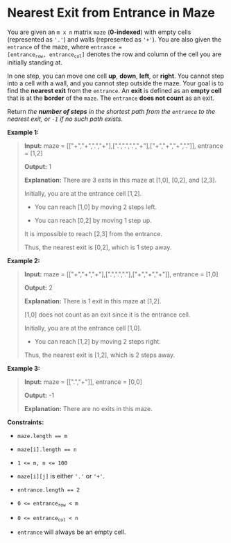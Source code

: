 # Nearest Exit from Entrance in Maze

You are given an <code>m x n</code> matrix <code>maze</code> (**0-indexed**) with empty cells (represented as <code>'.'</code>) and walls (represented as <code>'+'</code>). You are also given the <code>entrance</code> of the maze, where <code>entrance = [entrance<sub>row</sub>, entrance<sub>col</sub>]</code> denotes the row and column of the cell you are initially standing at.

In one step, you can move one cell **up**, **down**, **left**, or **right**. You cannot step into a cell with a wall, and you cannot step outside the maze. Your goal is to find the **nearest exit** from the <code>entrance</code>. An **exit** is defined as an **empty cell** that is at the **border** of the <code>maze</code>. The <code>entrance</code> **does not count** as an exit.

Return *the **number of steps** in the shortest path from the *<code>entrance</code>* to the nearest exit, or *<code>-1</code>* if no such path exists*.


**Example 1:**
>
> **Input:** maze = [["+","+",".","+"],[".",".",".","+"],["+","+","+","."]], entrance = [1,2]
>
> **Output:** 1
>
> **Explanation:** There are 3 exits in this maze at [1,0], [0,2], and [2,3].
>
> Initially, you are at the entrance cell [1,2].
>
> - You can reach [1,0] by moving 2 steps left.
>
> - You can reach [0,2] by moving 1 step up.
>
> It is impossible to reach [2,3] from the entrance.
>
> Thus, the nearest exit is [0,2], which is 1 step away.

**Example 2:**
>
> **Input:** maze = [["+","+","+"],[".",".","."],["+","+","+"]], entrance = [1,0]
>
> **Output:** 2
>
> **Explanation:** There is 1 exit in this maze at [1,2].
>
> [1,0] does not count as an exit since it is the entrance cell.
>
> Initially, you are at the entrance cell [1,0].
>
> - You can reach [1,2] by moving 2 steps right.
>
> Thus, the nearest exit is [1,2], which is 2 steps away.

**Example 3:**
>
> **Input:** maze = [[".","+"]], entrance = [0,0]
>
> **Output:** -1
>
> **Explanation:** There are no exits in this maze.


**Constraints:**

- <code>maze.length == m</code>

- <code>maze[i].length == n</code>

- <code>1 &lt;= m, n &lt;= 100</code>

- <code>maze[i][j]</code> is either <code>'.'</code> or <code>'+'</code>.

- <code>entrance.length == 2</code>

- <code>0 &lt;= entrance<sub>row</sub> &lt; m</code>

- <code>0 &lt;= entrance<sub>col</sub> &lt; n</code>

- <code>entrance</code> will always be an empty cell.
